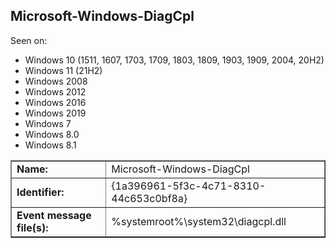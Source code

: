 ## Microsoft-Windows-DiagCpl

Seen on:
* Windows 10 (1511, 1607, 1703, 1709, 1803, 1809, 1903, 1909, 2004, 20H2)
* Windows 11 (21H2)
* Windows 2008
* Windows 2012
* Windows 2016
* Windows 2019
* Windows 7
* Windows 8.0
* Windows 8.1

<table border="1" class="docutils">
  <tbody>
    <tr>
      <td><b>Name:</b></td>
      <td>Microsoft-Windows-DiagCpl</td>
    </tr>
    <tr>
      <td><b>Identifier:</b></td>
      <td>{1a396961-5f3c-4c71-8310-44c653c0bf8a}</td>
    </tr>
    <tr>
      <td><b>Event message file(s):</b></td>
      <td>%systemroot%\system32\diagcpl.dll</td>
    </tr>
  </tbody>
</table>

&nbsp;

